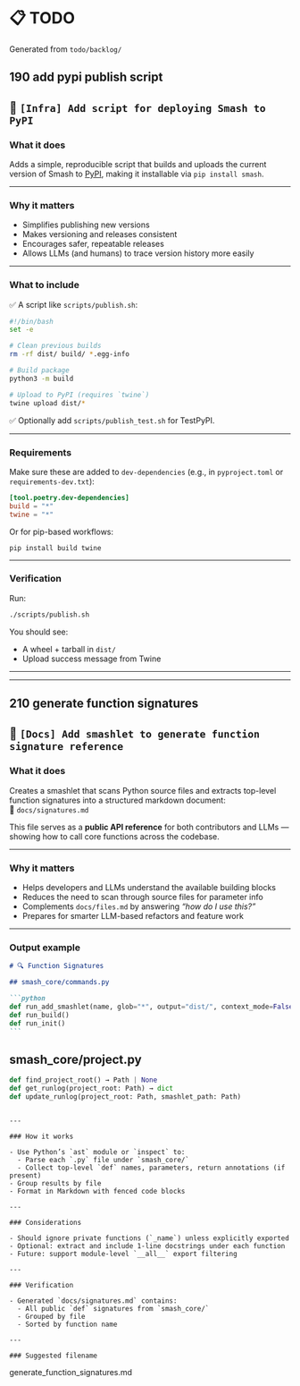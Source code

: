 # 📋 TODO

Generated from `todo/backlog/`

## 190 add pypi publish script

## 📄 `[Infra] Add script for deploying Smash to PyPI`

### What it does

Adds a simple, reproducible script that builds and uploads the current version of Smash to [PyPI](https://pypi.org/), making it installable via `pip install smash`.

---

### Why it matters

- Simplifies publishing new versions
- Makes versioning and releases consistent
- Encourages safer, repeatable releases
- Allows LLMs (and humans) to trace version history more easily

---

### What to include

✅ A script like `scripts/publish.sh`:

```bash
#!/bin/bash
set -e

# Clean previous builds
rm -rf dist/ build/ *.egg-info

# Build package
python3 -m build

# Upload to PyPI (requires `twine`)
twine upload dist/*
```

✅ Optionally add `scripts/publish_test.sh` for TestPyPI.

---

### Requirements

Make sure these are added to `dev-dependencies` (e.g., in `pyproject.toml` or `requirements-dev.txt`):

```toml
[tool.poetry.dev-dependencies]
build = "*"
twine = "*"
```

Or for pip-based workflows:

```
pip install build twine
```

---

### Verification

Run:

```bash
./scripts/publish.sh
```

You should see:

- A wheel + tarball in `dist/`
- Upload success message from Twine

---

---

## 210 generate function signatures

## 📄 `[Docs] Add smashlet to generate function signature reference`

### What it does

Creates a smashlet that scans Python source files and extracts top-level function signatures into a structured markdown document:  
📄 `docs/signatures.md`

This file serves as a **public API reference** for both contributors and LLMs — showing how to call core functions across the codebase.

---

### Why it matters

- Helps developers and LLMs understand the available building blocks
- Reduces the need to scan through source files for parameter info
- Complements `docs/files.md` by answering _“how do I use this?”_
- Prepares for smarter LLM-based refactors and feature work

---

### Output example

````markdown
# 🔍 Function Signatures

## smash_core/commands.py

```python
def run_add_smashlet(name, glob="*", output="dist/", context_mode=False)
def run_build()
def run_init()
```
````

## smash_core/project.py

```python
def find_project_root() → Path | None
def get_runlog(project_root: Path) → dict
def update_runlog(project_root: Path, smashlet_path: Path)
```

```

---

### How it works

- Use Python’s `ast` module or `inspect` to:
  - Parse each `.py` file under `smash_core/`
  - Collect top-level `def` names, parameters, return annotations (if present)
- Group results by file
- Format in Markdown with fenced code blocks

---

### Considerations

- Should ignore private functions (`_name`) unless explicitly exported
- Optional: extract and include 1-line docstrings under each function
- Future: support module-level `__all__` export filtering

---

### Verification

- Generated `docs/signatures.md` contains:
  - All public `def` signatures from `smash_core/`
  - Grouped by file
  - Sorted by function name

---

### Suggested filename

```

generate_function_signatures.md

```

```
